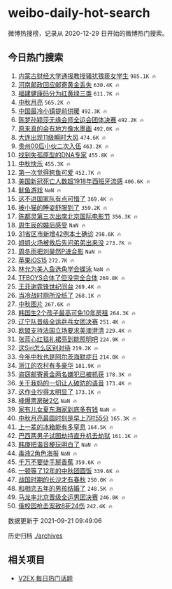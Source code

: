 # weibo-daily-hot-search

微博热搜榜，记录从 2020-12-29 日开始的微博热门搜索。

## 今日热门搜索

<!-- BEGIN -->

1. [内蒙古财经大学通报教授骚扰猥亵女学生](https://s.weibo.com/weibo?q=%23%E5%86%85%E8%92%99%E5%8F%A4%E8%B4%A2%E7%BB%8F%E5%A4%A7%E5%AD%A6%E9%80%9A%E6%8A%A5%E6%95%99%E6%8E%88%E9%AA%9A%E6%89%B0%E7%8C%A5%E4%BA%B5%E5%A5%B3%E5%AD%A6%E7%94%9F%23&Refer=top) `985.1K 🔥`
1. [河南邮政回应邮寄黄金丢失](https://s.weibo.com/weibo?q=%23%E6%B2%B3%E5%8D%97%E9%82%AE%E6%94%BF%E5%9B%9E%E5%BA%94%E9%82%AE%E5%AF%84%E9%BB%84%E9%87%91%E4%B8%A2%E5%A4%B1%23&Refer=top) `630.4K 🔥`
1. [福建健康码分为红黄绿三类](https://s.weibo.com/weibo?q=%23%E7%A6%8F%E5%BB%BA%E5%81%A5%E5%BA%B7%E7%A0%81%E5%88%86%E4%B8%BA%E7%BA%A2%E9%BB%84%E7%BB%BF%E4%B8%89%E7%B1%BB%23&Refer=top) `611.7K 🔥`
1. [中秋月亮](https://s.weibo.com/weibo?q=%E4%B8%AD%E7%A7%8B%E6%9C%88%E4%BA%AE&Refer=top) `565.2K 🔥`
1. [中国最冷小镇提前供暖](https://s.weibo.com/weibo?q=%23%E4%B8%AD%E5%9B%BD%E6%9C%80%E5%86%B7%E5%B0%8F%E9%95%87%E6%8F%90%E5%89%8D%E4%BE%9B%E6%9A%96%23&Refer=top) `492.3K 🔥`
1. [陈梦孙颖莎无缘会师全运会团体决赛](https://s.weibo.com/weibo?q=%23%E9%99%88%E6%A2%A6%E5%AD%99%E9%A2%96%E8%8E%8E%E6%97%A0%E7%BC%98%E4%BC%9A%E5%B8%88%E5%85%A8%E8%BF%90%E4%BC%9A%E5%9B%A2%E4%BD%93%E5%86%B3%E8%B5%9B%23&Refer=top) `492.2K 🔥`
1. [原来真的会有地方像水墨画](https://s.weibo.com/weibo?q=%23%E5%8E%9F%E6%9D%A5%E7%9C%9F%E7%9A%84%E4%BC%9A%E6%9C%89%E5%9C%B0%E6%96%B9%E5%83%8F%E6%B0%B4%E5%A2%A8%E7%94%BB%23&Refer=top) `492.0K 🔥`
1. [大连出现11级瞬时大风](https://s.weibo.com/weibo?q=%23%E5%A4%A7%E8%BF%9E%E5%87%BA%E7%8E%B011%E7%BA%A7%E7%9E%AC%E6%97%B6%E5%A4%A7%E9%A3%8E%23&Refer=top) `474.6K 🔥`
1. [贵州00后小伙二次入伍](https://s.weibo.com/weibo?q=%E8%B4%B5%E5%B7%9E00%E5%90%8E%E5%B0%8F%E4%BC%99%E4%BA%8C%E6%AC%A1%E5%85%A5%E4%BC%8D&Refer=top) `463.2K 🔥`
1. [找到失孤原型的DNA专家](https://s.weibo.com/weibo?q=%23%E6%89%BE%E5%88%B0%E5%A4%B1%E5%AD%A4%E5%8E%9F%E5%9E%8B%E7%9A%84DNA%E4%B8%93%E5%AE%B6%23&Refer=top) `455.8K 🔥`
1. [中秋快乐](https://s.weibo.com/weibo?q=%23%E4%B8%AD%E7%A7%8B%E5%BF%AB%E4%B9%90%23&Refer=top) `455.3K 🔥`
1. [第一次觉得鳄鱼可爱](https://s.weibo.com/weibo?q=%23%E7%AC%AC%E4%B8%80%E6%AC%A1%E8%A7%89%E5%BE%97%E9%B3%84%E9%B1%BC%E5%8F%AF%E7%88%B1%23&Refer=top) `452.7K 🔥`
1. [美国新冠死亡人数超1918年西班牙流感](https://s.weibo.com/weibo?q=%23%E7%BE%8E%E5%9B%BD%E6%96%B0%E5%86%A0%E6%AD%BB%E4%BA%A1%E4%BA%BA%E6%95%B0%E8%B6%851918%E5%B9%B4%E8%A5%BF%E7%8F%AD%E7%89%99%E6%B5%81%E6%84%9F%23&Refer=top) `406.6K 🔥`
1. [鱿鱼游戏](https://s.weibo.com/weibo?q=%23%E9%B1%BF%E9%B1%BC%E6%B8%B8%E6%88%8F%23&Refer=top) `NaN 🔥`
1. [这不进国家队有点可惜了](https://s.weibo.com/weibo?q=%23%E8%BF%99%E4%B8%8D%E8%BF%9B%E5%9B%BD%E5%AE%B6%E9%98%9F%E6%9C%89%E7%82%B9%E5%8F%AF%E6%83%9C%E4%BA%86%23&Refer=top) `369.4K 🔥`
1. [被小猫的睡姿舒服到了](https://s.weibo.com/weibo?q=%23%E8%A2%AB%E5%B0%8F%E7%8C%AB%E7%9A%84%E7%9D%A1%E5%A7%BF%E8%88%92%E6%9C%8D%E5%88%B0%E4%BA%86%23&Refer=top) `359.2K 🔥`
1. [陈都灵第三次出席北京国际电影节](https://s.weibo.com/weibo?q=%23%E9%99%88%E9%83%BD%E7%81%B5%E7%AC%AC%E4%B8%89%E6%AC%A1%E5%87%BA%E5%B8%AD%E5%8C%97%E4%BA%AC%E5%9B%BD%E9%99%85%E7%94%B5%E5%BD%B1%E8%8A%82%23&Refer=top) `356.3K 🔥`
1. [周生辰的婚后感受](https://s.weibo.com/weibo?q=%23%E5%91%A8%E7%94%9F%E8%BE%B0%E7%9A%84%E5%A9%9A%E5%90%8E%E6%84%9F%E5%8F%97%23&Refer=top) `NaN 🔥`
1. [31省区市新增42例本土确诊](https://s.weibo.com/weibo?q=%2331%E7%9C%81%E5%8C%BA%E5%B8%82%E6%96%B0%E5%A2%9E42%E4%BE%8B%E6%9C%AC%E5%9C%9F%E7%A1%AE%E8%AF%8A%23&Refer=top) `298.6K 🔥`
1. [姐姐火场被救后先问弟弟出来没](https://s.weibo.com/weibo?q=%23%E5%A7%90%E5%A7%90%E7%81%AB%E5%9C%BA%E8%A2%AB%E6%95%91%E5%90%8E%E5%85%88%E9%97%AE%E5%BC%9F%E5%BC%9F%E5%87%BA%E6%9D%A5%E6%B2%A1%23&Refer=top) `273.7K 🔥`
1. [周冬雨把刘昊然P进合影](https://s.weibo.com/weibo?q=%23%E5%91%A8%E5%86%AC%E9%9B%A8%E6%8A%8A%E5%88%98%E6%98%8A%E7%84%B6P%E8%BF%9B%E5%90%88%E5%BD%B1%23&Refer=top) `NaN 🔥`
1. [苹果iOS15](https://s.weibo.com/weibo?q=%23%E8%8B%B9%E6%9E%9CiOS15%23&Refer=top) `272.7K 🔥`
1. [林允为美人鱼选角学会蝶泳](https://s.weibo.com/weibo?q=%23%E6%9E%97%E5%85%81%E4%B8%BA%E7%BE%8E%E4%BA%BA%E9%B1%BC%E9%80%89%E8%A7%92%E5%AD%A6%E4%BC%9A%E8%9D%B6%E6%B3%B3%23&Refer=top) `NaN 🔥`
1. [TFBOYS合体了但没完全合体](https://s.weibo.com/weibo?q=%23TFBOYS%E5%90%88%E4%BD%93%E4%BA%86%E4%BD%86%E6%B2%A1%E5%AE%8C%E5%85%A8%E5%90%88%E4%BD%93%23&Refer=top) `269.8K 🔥`
1. [王菲谢霆锋世纪同台](https://s.weibo.com/weibo?q=%23%E7%8E%8B%E8%8F%B2%E8%B0%A2%E9%9C%86%E9%94%8B%E4%B8%96%E7%BA%AA%E5%90%8C%E5%8F%B0%23&Refer=top) `269.4K 🔥`
1. [当冷战时厕所没纸了](https://s.weibo.com/weibo?q=%23%E5%BD%93%E5%86%B7%E6%88%98%E6%97%B6%E5%8E%95%E6%89%80%E6%B2%A1%E7%BA%B8%E4%BA%86%23&Refer=top) `268.1K 🔥`
1. [中秋图片](https://s.weibo.com/weibo?q=%E4%B8%AD%E7%A7%8B%E5%9B%BE%E7%89%87&Refer=top) `267.6K 🔥`
1. [韩国生2个孩子最高可免10年房租](https://s.weibo.com/weibo?q=%23%E9%9F%A9%E5%9B%BD%E7%94%9F2%E4%B8%AA%E5%AD%A9%E5%AD%90%E6%9C%80%E9%AB%98%E5%8F%AF%E5%85%8D10%E5%B9%B4%E6%88%BF%E7%A7%9F%23&Refer=top) `264.3K 🔥`
1. [辽宁队晋级全运乒乓女团决赛](https://s.weibo.com/weibo?q=%23%E8%BE%BD%E5%AE%81%E9%98%9F%E6%99%8B%E7%BA%A7%E5%85%A8%E8%BF%90%E4%B9%92%E4%B9%93%E5%A5%B3%E5%9B%A2%E5%86%B3%E8%B5%9B%23&Refer=top) `251.4K 🔥`
1. [欧盟支持法国立场要求美澳澄清](https://s.weibo.com/weibo?q=%23%E6%AC%A7%E7%9B%9F%E6%94%AF%E6%8C%81%E6%B3%95%E5%9B%BD%E7%AB%8B%E5%9C%BA%E8%A6%81%E6%B1%82%E7%BE%8E%E6%BE%B3%E6%BE%84%E6%B8%85%23&Refer=top) `229.4K 🔥`
1. [张蓝心红毯礼裙亮到能照明吧](https://s.weibo.com/weibo?q=%23%E5%BC%A0%E8%93%9D%E5%BF%83%E7%BA%A2%E6%AF%AF%E7%A4%BC%E8%A3%99%E4%BA%AE%E5%88%B0%E8%83%BD%E7%85%A7%E6%98%8E%E5%90%A7%23&Refer=top) `224.9K 🔥`
1. [这Siri怎么区别对待](https://s.weibo.com/weibo?q=%23%E8%BF%99Siri%E6%80%8E%E4%B9%88%E5%8C%BA%E5%88%AB%E5%AF%B9%E5%BE%85%23&Refer=top) `219.2K 🔥`
1. [今年中秋也是阿尔茨海默症日](https://s.weibo.com/weibo?q=%23%E4%BB%8A%E5%B9%B4%E4%B8%AD%E7%A7%8B%E4%B9%9F%E6%98%AF%E9%98%BF%E5%B0%94%E8%8C%A8%E6%B5%B7%E9%BB%98%E7%97%87%E6%97%A5%23&Refer=top) `214.0K 🔥`
1. [浙江的农村有多豪华](https://s.weibo.com/weibo?q=%23%E6%B5%99%E6%B1%9F%E7%9A%84%E5%86%9C%E6%9D%91%E6%9C%89%E5%A4%9A%E8%B1%AA%E5%8D%8E%23&Refer=top) `181.9K 🔥`
1. [盗窃邮寄黄金两名嫌犯已被抓获](https://s.weibo.com/weibo?q=%23%E7%9B%97%E7%AA%83%E9%82%AE%E5%AF%84%E9%BB%84%E9%87%91%E4%B8%A4%E5%90%8D%E5%AB%8C%E7%8A%AF%E5%B7%B2%E8%A2%AB%E6%8A%93%E8%8E%B7%23&Refer=top) `178.3K 🔥`
1. [关于我妈的一切让人破防的语音](https://s.weibo.com/weibo?q=%23%E5%85%B3%E4%BA%8E%E6%88%91%E5%A6%88%E7%9A%84%E4%B8%80%E5%88%87%E8%AE%A9%E4%BA%BA%E7%A0%B4%E9%98%B2%E7%9A%84%E8%AF%AD%E9%9F%B3%23&Refer=top) `173.4K 🔥`
1. [这作业抄得太明显了](https://s.weibo.com/weibo?q=%23%E8%BF%99%E4%BD%9C%E4%B8%9A%E6%8A%84%E5%BE%97%E5%A4%AA%E6%98%8E%E6%98%BE%E4%BA%86%23&Refer=top) `173.1K 🔥`
1. [峰爆票房破2亿](https://s.weibo.com/weibo?q=%E5%B3%B0%E7%88%86%E7%A5%A8%E6%88%BF%E7%A0%B42%E4%BA%BF&Refer=top) `NaN 🔥`
1. [家有儿女夏东海家到底多有钱](https://s.weibo.com/weibo?q=%23%E5%AE%B6%E6%9C%89%E5%84%BF%E5%A5%B3%E5%A4%8F%E4%B8%9C%E6%B5%B7%E5%AE%B6%E5%88%B0%E5%BA%95%E5%A4%9A%E6%9C%89%E9%92%B1%23&Refer=top) `NaN 🔥`
1. [中秋月亮最圆时刻是早上7时55分](https://s.weibo.com/weibo?q=%23%E4%B8%AD%E7%A7%8B%E6%9C%88%E4%BA%AE%E6%9C%80%E5%9C%86%E6%97%B6%E5%88%BB%E6%98%AF%E6%97%A9%E4%B8%8A7%E6%97%B655%E5%88%86%23&Refer=top) `165.3K 🔥`
1. [上一辈的冰箱能有多窒息](https://s.weibo.com/weibo?q=%23%E4%B8%8A%E4%B8%80%E8%BE%88%E7%9A%84%E5%86%B0%E7%AE%B1%E8%83%BD%E6%9C%89%E5%A4%9A%E7%AA%92%E6%81%AF%23&Refer=top) `164.5K 🔥`
1. [巴西两男子试图劫持直升机去劫狱](https://s.weibo.com/weibo?q=%E5%B7%B4%E8%A5%BF%E4%B8%A4%E7%94%B7%E5%AD%90%E8%AF%95%E5%9B%BE%E5%8A%AB%E6%8C%81%E7%9B%B4%E5%8D%87%E6%9C%BA%E5%8E%BB%E5%8A%AB%E7%8B%B1&Refer=top) `161.1K 🔥`
1. [韩庚把谐音梗玩明白了](https://s.weibo.com/weibo?q=%23%E9%9F%A9%E5%BA%9A%E6%8A%8A%E8%B0%90%E9%9F%B3%E6%A2%97%E7%8E%A9%E6%98%8E%E7%99%BD%E4%BA%86%23&Refer=top) `NaN 🔥`
1. [毒液2角色海报](https://s.weibo.com/weibo?q=%E6%AF%92%E6%B6%B22%E8%A7%92%E8%89%B2%E6%B5%B7%E6%8A%A5&Refer=top) `NaN 🔥`
1. [千万不要徒手掰香蕉](https://s.weibo.com/weibo?q=%23%E5%8D%83%E4%B8%87%E4%B8%8D%E8%A6%81%E5%BE%92%E6%89%8B%E6%8E%B0%E9%A6%99%E8%95%89%23&Refer=top) `359.6K 🔥`
1. [一顿等了12年的中秋团圆饭](https://s.weibo.com/weibo?q=%23%E4%B8%80%E9%A1%BF%E7%AD%89%E4%BA%8612%E5%B9%B4%E7%9A%84%E4%B8%AD%E7%A7%8B%E5%9B%A2%E5%9C%86%E9%A5%AD%23&Refer=top) `339.6K 🔥`
1. [战国时期的长沙才有春秋](https://s.weibo.com/weibo?q=%23%E6%88%98%E5%9B%BD%E6%97%B6%E6%9C%9F%E7%9A%84%E9%95%BF%E6%B2%99%E6%89%8D%E6%9C%89%E6%98%A5%E7%A7%8B%23&Refer=top) `250.0K 🔥`
1. [和相恋五年的男孩结婚了](https://s.weibo.com/weibo?q=%23%E5%92%8C%E7%9B%B8%E6%81%8B%E4%BA%94%E5%B9%B4%E7%9A%84%E7%94%B7%E5%AD%A9%E7%BB%93%E5%A9%9A%E4%BA%86%23&Refer=top) `248.5K 🔥`
1. [马龙率北京晋级全运男团决赛](https://s.weibo.com/weibo?q=%23%E9%A9%AC%E9%BE%99%E7%8E%87%E5%8C%97%E4%BA%AC%E6%99%8B%E7%BA%A7%E5%85%A8%E8%BF%90%E7%94%B7%E5%9B%A2%E5%86%B3%E8%B5%9B%23&Refer=top) `246.0K 🔥`
1. [俄校园枪击案致8死24伤](https://s.weibo.com/weibo?q=%23%E4%BF%84%E6%A0%A1%E5%9B%AD%E6%9E%AA%E5%87%BB%E6%A1%88%E8%87%B48%E6%AD%BB24%E4%BC%A4%23&Refer=top) `242.4K 🔥`

数据更新于 2021-09-21 09:49:06

<!-- END -->

历史归档 [./archives](./archives)

## 相关项目

- [V2EX 每日热门话题](https://github.com/boojack/v2ex-daily-hot-topic)
